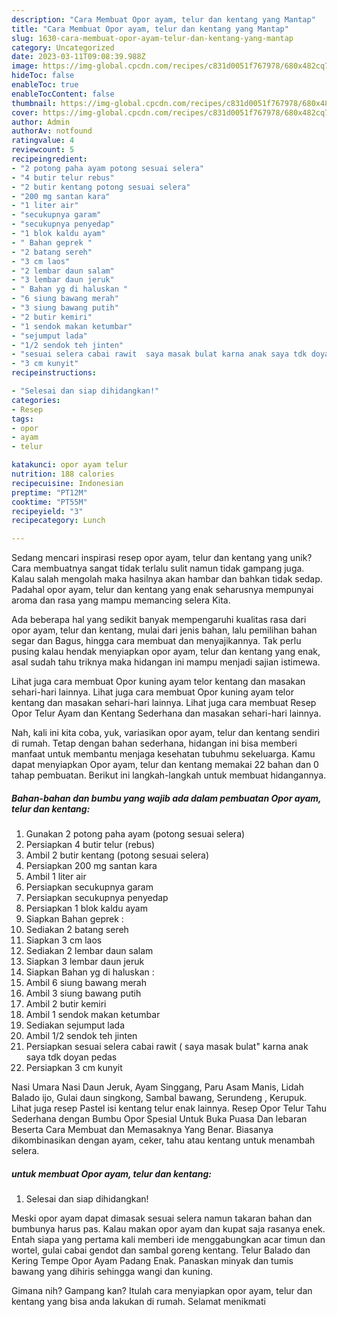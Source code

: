 ```yaml
---
description: "Cara Membuat Opor ayam, telur dan kentang yang Mantap"
title: "Cara Membuat Opor ayam, telur dan kentang yang Mantap"
slug: 1630-cara-membuat-opor-ayam-telur-dan-kentang-yang-mantap
category: Uncategorized
date: 2023-03-11T09:08:39.988Z
image: https://img-global.cpcdn.com/recipes/c831d0051f767978/680x482cq70/opor-ayam-telur-dan-kentang-foto-resep-utama.jpg
hideToc: false
enableToc: true
enableTocContent: false
thumbnail: https://img-global.cpcdn.com/recipes/c831d0051f767978/680x482cq70/opor-ayam-telur-dan-kentang-foto-resep-utama.jpg
cover: https://img-global.cpcdn.com/recipes/c831d0051f767978/680x482cq70/opor-ayam-telur-dan-kentang-foto-resep-utama.jpg
author: Admin
authorAv: notfound
ratingvalue: 4
reviewcount: 5
recipeingredient:
- "2 potong paha ayam potong sesuai selera"
- "4 butir telur rebus"
- "2 butir kentang potong sesuai selera"
- "200 mg santan kara"
- "1 liter air"
- "secukupnya garam"
- "secukupnya penyedap"
- "1 blok kaldu ayam"
- " Bahan geprek "
- "2 batang sereh"
- "3 cm laos"
- "2 lembar daun salam"
- "3 lembar daun jeruk"
- " Bahan yg di haluskan "
- "6 siung bawang merah"
- "3 siung bawang putih"
- "2 butir kemiri"
- "1 sendok makan ketumbar"
- "sejumput lada"
- "1/2 sendok teh jinten"
- "sesuai selera cabai rawit  saya masak bulat karna anak saya tdk doyan pedas"
- "3 cm kunyit"
recipeinstructions:

- "Selesai dan siap dihidangkan!"
categories:
- Resep
tags:
- opor
- ayam
- telur

katakunci: opor ayam telur 
nutrition: 188 calories
recipecuisine: Indonesian
preptime: "PT12M"
cooktime: "PT55M"
recipeyield: "3"
recipecategory: Lunch

---
```





Sedang mencari inspirasi resep opor ayam, telur dan kentang yang unik? Cara membuatnya sangat tidak terlalu sulit namun tidak gampang juga. Kalau salah mengolah maka hasilnya akan hambar dan bahkan tidak sedap. Padahal opor ayam, telur dan kentang yang enak seharusnya mempunyai aroma dan rasa yang mampu memancing selera Kita.





Ada beberapa hal yang sedikit banyak mempengaruhi kualitas rasa dari opor ayam, telur dan kentang, mulai dari jenis bahan, lalu pemilihan bahan segar dan Bagus, hingga cara membuat dan menyajikannya. Tak perlu pusing kalau hendak menyiapkan opor ayam, telur dan kentang yang enak,      asal sudah tahu triknya maka hidangan ini mampu menjadi sajian istimewa.














Lihat juga cara membuat Opor kuning ayam telor kentang dan masakan sehari-hari lainnya. Lihat juga cara membuat Opor kuning ayam telor kentang dan masakan sehari-hari lainnya. Lihat juga cara membuat Resep Opor Telur Ayam dan Kentang Sederhana dan masakan sehari-hari lainnya.






Nah, kali ini kita coba, yuk, variasikan opor ayam, telur dan kentang sendiri di rumah. Tetap dengan bahan sederhana, hidangan ini bisa memberi manfaat untuk membantu menjaga kesehatan tubuhmu sekeluarga. Kamu dapat menyiapkan Opor ayam, telur dan kentang memakai 22 bahan dan 0 tahap pembuatan. Berikut ini langkah-langkah untuk membuat hidangannya.

<!--inarticleads1-->

##### Bahan-bahan dan bumbu yang wajib ada dalam pembuatan Opor ayam, telur dan kentang:

1. Gunakan 2 potong paha ayam (potong sesuai selera)
1. Persiapkan 4 butir telur (rebus)
1. Ambil 2 butir kentang (potong sesuai selera)
1. Persiapkan 200 mg santan kara
1. Ambil 1 liter air
1. Persiapkan secukupnya garam
1. Persiapkan secukupnya penyedap
1. Persiapkan 1 blok kaldu ayam
1. Siapkan  Bahan geprek :
1. Sediakan 2 batang sereh
1. Siapkan 3 cm laos
1. Sediakan 2 lembar daun salam
1. Siapkan 3 lembar daun jeruk
1. Siapkan  Bahan yg di haluskan :
1. Ambil 6 siung bawang merah
1. Ambil 3 siung bawang putih
1. Ambil 2 butir kemiri
1. Ambil 1 sendok makan ketumbar
1. Sediakan sejumput lada
1. Ambil 1/2 sendok teh jinten
1. Persiapkan sesuai selera cabai rawit ( saya masak bulat&#34; karna anak saya tdk doyan pedas
1. Persiapkan 3 cm kunyit


Nasi Umara Nasi Daun Jeruk, Ayam Singgang, Paru Asam Manis, Lidah Balado ijo, Gulai daun singkong, Sambal bawang, Serundeng , Kerupuk. Lihat juga resep Pastel isi kentang telur enak lainnya. Resep Opor Telur Tahu Sederhana dengan Bumbu Opor Spesial Untuk Buka Puasa Dan lebaran Beserta Cara Membuat dan Memasaknya Yang Benar. Biasanya dikombinasikan dengan ayam, ceker, tahu atau kentang untuk menambah selera. 

<!--inarticleads2-->

#####  untuk membuat Opor ayam, telur dan kentang:


1. Selesai dan siap dihidangkan!

Meski opor ayam dapat dimasak sesuai selera namun takaran bahan dan bumbunya harus pas. Kalau makan opor ayam dan kupat saja rasanya enek. Entah siapa yang pertama kali memberi ide menggabungkan acar timun dan wortel, gulai cabai gendot dan sambal goreng kentang. Telur Balado dan Kering Tempe Opor Ayam Padang Enak. Panaskan minyak dan tumis bawang yang dihiris sehingga wangi dan kuning. 

Gimana nih? Gampang kan? Itulah cara menyiapkan opor ayam, telur dan kentang yang bisa anda lakukan di rumah. Selamat menikmati
